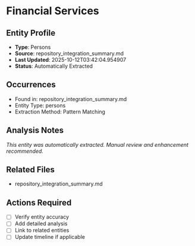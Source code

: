 # Financial Services

## Entity Profile
- **Type**: Persons
- **Source**: repository_integration_summary.md
- **Last Updated**: 2025-10-12T03:42:04.954907
- **Status**: Automatically Extracted

## Occurrences
- Found in: repository_integration_summary.md
- Entity Type: persons
- Extraction Method: Pattern Matching

## Analysis Notes
*This entity was automatically extracted. Manual review and enhancement recommended.*

## Related Files
- repository_integration_summary.md

## Actions Required
- [ ] Verify entity accuracy
- [ ] Add detailed analysis
- [ ] Link to related entities
- [ ] Update timeline if applicable
